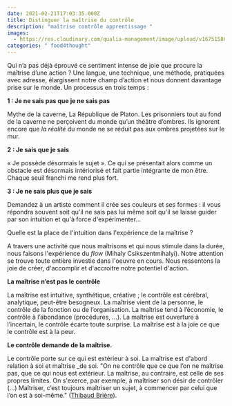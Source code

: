 ```yaml
---
date: 2021-02-21T17:03:35.000Z
title: Distinguer la maîtrise du contrôle
description: "maîtrise contrôle apprentissage "
images:
  - https://res.cloudinary.com/qualia-management/image/upload/v1675158666/tdf/DALL_E_2023-01-31_10.48.48_gz6dsf.png
categories: " food4thought"
---
```


Qui n’a pas déjà éprouvé ce sentiment intense de joie que procure la maîtrise d’une action ? Une langue, une technique, une méthode, pratiquées avec adresse, élargissent notre champ d’action et nous donnent davantage prise sur le monde. Un processus en trois temps :

**1 : Je ne sais pas que je ne sais pas**

Mythe de la caverne, La République de Platon. Les prisonniers tout au fond de la caverne ne perçoivent du monde qu’un théâtre d’ombres. Ils ignorent encore que _la réalité_ du monde ne se réduit pas aux ombres projetées sur le mur.

**2 : Je sais que je sais**

« Je possède désormais le sujet ». Ce qui se présentait alors comme un obstacle est désormais intériorisé et fait partie intégrante de mon être. Chaque seuil franchi me rend plus fort.

**3 : Je ne sais plus que je sais**

Demandez à un artiste comment il crée ses couleurs et ses formes : il vous répondra souvent soit qu'il ne sais pas lui même soit qu'il se laisse guider par son intuition et qu'à force d'expérimenter...

Quelle est la place de l'intuition dans l'expérience de la maîtrise ?

A travers une activité que nous maîtrisons et qui nous stimule dans la durée, nous faisons l'expérience du _flow_ (Mihaly Csikszentmihalyi). Notre attention se trouve toute entière investie dans l'oeuvre en cours. Nous ressentons la joie de créer, d'accomplir et d'accroitre notre potentiel d'action.

**La maîtrise n’est pas le contrôle**

La maîtrise est intuitive, synthétique, créative ; le contrôle est cérébral, analytique, peut-être besogneux. La maîtrise vient de la personne, le contrôle de la fonction ou de l’organisation. La maîtrise tend à l’économie, le contrôle à l’abondance (procédures, ...). La maîtrise est ouverture à l’incertain, le contrôle écarte toute surprise. La maîtrise est à la joie ce que le contrôle est à la peur.

**Le contrôle demande de la maîtrise.**

Le contrôle porte sur ce qui est extérieur à soi. La maîtrise est d'abord relation à soi et maîtrise \_de soi. "On ne contrôle que ce que l’on ne maîtrise pas, que ce qui nous est extérieur. La maîtrise, au contraire, est celle de ses propres limites. On s'exerce, par exemple, à maîtriser son désir de contrôler (...) Maîtriser, c’est toujours maîtriser un sujet, à commencer par celui que l’on est à soi-même." ([Thibaud Brière](https://www.linkedin.com/feed/update/urn:li:activity:6659097040745824256/)).

